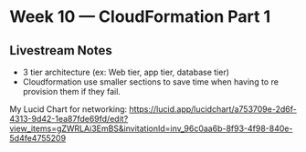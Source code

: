 # Week 10 — CloudFormation Part 1

## Livestream Notes
- 3 tier architecture (ex: Web tier, app tier, database tier)
- Cloudformation use smaller sections to save time when having to re provision them if they fail.


My Lucid Chart for networking:
https://lucid.app/lucidchart/a753709e-2d6f-4313-9d42-1ea87fde69fd/edit?view_items=gZWRLAi3EmBS&invitationId=inv_96c0aa6b-8f93-4f98-840e-5d4fe4755209